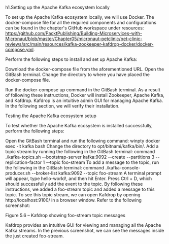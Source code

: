h1.Setting up the Apache Kafka ecosystem locally

To set up the Apache Kafka ecosystem locally, we will use Docker. The docker-compose file for all the required components and configurations can be found in the chapter's GitHub workspace under resources: https://github.com/PacktPublishing/Building-Microservices-with-Micronaut/blob/master/Chapter05/micronaut-petclinic/pet-clinic-reviews/src/main/resources/kafka-zookeeper-kafdrop-docker/docker-compose.yml.

Perform the following steps to install and set up Apache Kafka:

Download the docker-compose file from the aforementioned URL.
Open the GitBash terminal.
Change the directory to where you have placed the docker-compose file.

Run the docker-compose up command in the GitBash terminal.
As a result of following these instructions, Docker will install Zookeeper, Apache Kafka, and Kafdrop. Kafdrop is an intuitive admin GUI for managing Apache Kafka. In the following section, we will verify their installation.

Testing the Apache Kafka ecosystem setup

To test whether the Apache Kafka ecosystem is installed successfully, perform the following steps:

Open the GitBash terminal and run the following command:
winpty docker exec -it kafka bash
Change the directory to opt/bitnami/kafka/bin/.
Add a topic stream by running the following in the GitBash terminal:
command ./kafka-topics.sh --bootstrap-server kafka:9092 --create --partitions 3 --replication-factor 1 --topic foo-stream
To add a message to the topic, run the following in the GitBash terminal:
command ./kafka-console-producer.sh --broker-list kafka:9092 --topic foo-stream
A terminal prompt will appear, type hello-world!, and then hit Enter.
Press Ctrl + D, which should successfully add the event to the topic.
By following these instructions, we added a foo-stream topic and added a message to this topic. To see this topic stream, we can open Kafdrop by opening http://localhost:9100/ in a browser window. Refer to the following screenshot:

Figure 5.6 – Kafdrop showing foo-stream topic messages

Kafdrop provides an intuitive GUI for viewing and managing all the Apache Kafka streams. In the previous screenshot, we can see the messages inside the just created foo-stream.
